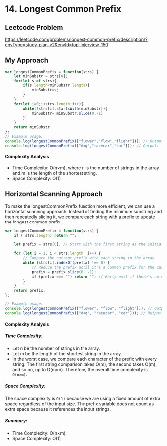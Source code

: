 # 14. Longest Common Prefix

## Leetcode Problem
https://leetcode.com/problems/longest-common-prefix/description/?envType=study-plan-v2&envId=top-interview-150

## My Approach
```javascript
var longestCommonPrefix = function(strs) {
    let minSubstr = strs[0];
    for(let s of strs){
        if(s.length<minSubstr.length){
            minSubstr=s;
        }
    }
    for(let i=0;i<strs.length;i++){
        while(!strs[i].startsWith(minSubstr)){
            minSubstr= minSubstr.slice(0,-1)
        }
    }
    return minSubstr
};
// Example usage:
console.log(longestCommonPrefix(["flower","flow","flight"])); // Output: 'fl'
console.log(longestCommonPrefix(["dog","racecar","car"])); // Output: ''
```
#### Complexity Analysis
- Time Complexity: O(n×m), where n is the number of strings in the array and m is the length of the shortest string.
- Space Complexity: O(1)

## Horizontal Scanning Approach

To make the longestCommonPrefix function more efficient, we can use a horizontal scanning approach. Instead of finding the minimum substring and then repeatedly slicing it, we compare each string with a prefix to update the longest common prefix.

```javascript
var longestCommonPrefix = function(strs) {
    if (!strs.length) return "";

    let prefix = strs[0]; // Start with the first string as the initial prefix

    for (let i = 1; i < strs.length; i++) {
        // Compare the current prefix with each string in the array
        while (strs[i].indexOf(prefix) !== 0) {
            // Reduce the prefix until it's a common prefix for the current string
            prefix = prefix.slice(0, -1);
            if (prefix === "") return ""; // Early exit if there's no common prefix
        }
    }
    return prefix;
};

// Example usage:
console.log(longestCommonPrefix(["flower", "flow", "flight"])); // Output: 'fl'
console.log(longestCommonPrefix(["dog", "racecar", "car"])); // Output: ''
```

#### Complexity Analysis

##### Time Complexity:
- Let n be the number of strings in the array.
- Let m be the length of the shortest string in the array.
- In the worst case, we compare each character of the prefix with every string. The first string comparison takes O(m), the second takes O(m), and so on, up to O(m×n).
Therefore, the overall time complexity is `O(n×m)`.

##### Space Complexity:
The space complexity is `O(1)` because we are using a fixed amount of extra space regardless of the input size. The prefix variable does not count as extra space because it references the input strings.

##### Summary:
- Time Complexity: O(n×m)
- Space Complexity: O(1)
